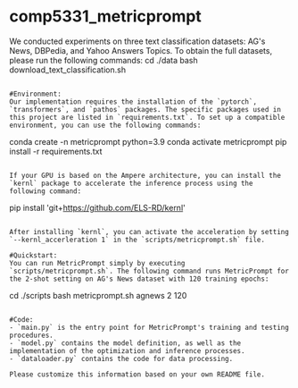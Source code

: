 # comp5331_metricprompt
We conducted experiments on three text classification datasets: AG's News, DBPedia, and Yahoo Answers Topics. To obtain the full datasets, please run the following commands:
cd ./data
bash download_text_classification.sh
```

#Environment:
Our implementation requires the installation of the `pytorch`, `transformers`, and `pathos` packages. The specific packages used in this project are listed in `requirements.txt`. To set up a compatible environment, you can use the following commands:

```
conda create -n metricprompt python=3.9
conda activate metricprompt
pip install -r requirements.txt
```

If your GPU is based on the Ampere architecture, you can install the `kernl` package to accelerate the inference process using the following command:

```
pip install 'git+https://github.com/ELS-RD/kernl'
```

After installing `kernl`, you can activate the acceleration by setting `--kernl_accerleration 1` in the `scripts/metricprompt.sh` file.

#Quickstart:
You can run MetricPrompt simply by executing `scripts/metricprompt.sh`. The following command runs MetricPrompt for the 2-shot setting on AG's News dataset with 120 training epochs:

```
cd ./scripts
bash metricprompt.sh agnews 2 120
```

#Code:
- `main.py` is the entry point for MetricPrompt's training and testing procedures.
- `model.py` contains the model definition, as well as the implementation of the optimization and inference processes.
- `dataloader.py` contains the code for data processing.

Please customize this information based on your own README file.
